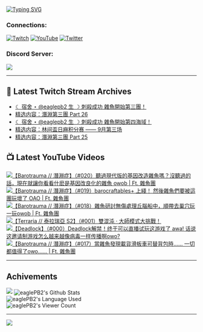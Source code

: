 <!--### Hello people, I'm EaglePB2 - The one who building something for fun 👋
Thank you for standby for this profile.   
The purpose of this profile is coming soon.   
You may come back later, as you wish if this readme.md is updated.   -->

<a href="https://git.io/typing-svg"><img src="https://readme-typing-svg.herokuapp.com?font=Fira+Code&duration=1000&pause=5000&vCenter=true&random=false&width=500&lines=%F0%9F%91%8B+Hello+Everyone%2C+I'm+EaglePB2.;%F0%9F%99%87+Thank+you+for+stopping+by+my+profile.+;%F0%9F%94%AD+%3D%3D%3D%3D+%F0%9F%94%AD;%F0%9F%91%8B+%E4%BD%A0%E5%A5%BD%EF%BC%8C%E6%AD%A1%E8%BF%8E%E4%BE%86%E5%88%B0%E6%88%91%E7%9A%84%E4%BB%A3%E7%A2%BC%E5%BA%AB%E3%80%82;%F0%9F%99%87+%E6%84%9F%E8%AC%9D%E5%89%8D%E4%BE%86%E5%8F%83%E8%A7%80%E5%B0%8F%E5%B1%8B+owo~" alt="Typing SVG" /></a>

### Connections:

[![Twitch](https://img.shields.io/badge/Twitch-9347FF?style=flat-square&logo=twitch&logoColor=white)](https://www.twitch.tv/eaglepb2)
[![YouTube](https://img.shields.io/badge/YouTube-%23FF0000.svg?style=flat-square&logo=YouTube&logoColor=white)](https://www.youtube.com/eaglepb2)
[![Twitter](https://img.shields.io/badge/Twitter-%231DA1F2.svg?style=flat-square&logo=Twitter&logoColor=white)](https://twitter.com/eaglepb2)

### Discord Server:

[![](https://invidget.switchblade.xyz/qKrub9b?theme=dark&language=ch)](https://discord.gg/qKrub9b)

---

## 👾 Latest Twitch Stream Archives
<!-- TWITCH:START -->
- [☾ 宿舍 ⋆ @eaglepb2 生 ☽ 刺殺成功 雜魚開始第三團！](https://www.twitch.tv/videos/2259948034)
- [精选内容：潛淵第三團 Part 26](https://www.twitch.tv/videos/2258196195)
- [☾ 宿舍 ⋆ @eaglepb2 生 ☽ 刺殺成功 雜魚開始第四海域！](https://www.twitch.tv/videos/2257531419)
- [精选内容：林间盃日麻积分赛 —— 9月第三场](https://www.twitch.tv/videos/2256830780)
- [精选内容：潛淵第三團 Part 25](https://www.twitch.tv/videos/2256830194)
<!-- TWITCH:END -->



## 📺 Latest YouTube Videos
<!-- YOUTUBE:START -->
<!-- YOUTUBE:END -->

<!-- BEGIN YOUTUBE-CARDS -->
<a href="https://www.youtube.com/watch?v=izbqK8RX2qQ">
  <picture>
    <source media="(prefers-color-scheme: dark)" srcset="https://ytcards.demolab.com/?id=izbqK8RX2qQ&title=%E3%80%90Barotrauma+%2F%2F+%E6%BD%9B%E6%B7%B5%E7%97%87%E3%80%91%EF%BC%88%23020%EF%BC%89%E8%81%BD%E9%81%8E%E7%8F%BE%E4%BB%A3%E7%89%88%E7%9A%84%E5%9F%BA%E5%9B%A0%E6%94%B9%E9%80%A0%E9%9B%9C%E9%AD%9A%E5%97%8E%EF%BC%9F%E6%B2%92%E8%81%BD%E9%81%8E%E7%9A%84%E8%A9%B1%EF%BC%8C%E7%8F%BE%E5%9C%A8%E5%B0%B1%E8%AE%93%E4%BD%A0%E7%9C%8B%E7%9C%8B%E4%BB%80%E9%BA%BD%E6%98%AF%E5%9F%BA%E5%9B%A0%E6%94%B9%E8%89%AF%E5%8C%96%E7%9A%84%E9%9B%9C%E9%AD%9A+owob+%7C+Ft.+%E9%9B%9C%E9%AD%9A%E5%9C%98&lang=zh&timestamp=1727237387&background_color=%230d1117&title_color=%23ffffff&stats_color=%23dedede&max_title_lines=1&width=250&border_radius=5&duration=11895">
    <img src="https://ytcards.demolab.com/?id=izbqK8RX2qQ&title=%E3%80%90Barotrauma+%2F%2F+%E6%BD%9B%E6%B7%B5%E7%97%87%E3%80%91%EF%BC%88%23020%EF%BC%89%E8%81%BD%E9%81%8E%E7%8F%BE%E4%BB%A3%E7%89%88%E7%9A%84%E5%9F%BA%E5%9B%A0%E6%94%B9%E9%80%A0%E9%9B%9C%E9%AD%9A%E5%97%8E%EF%BC%9F%E6%B2%92%E8%81%BD%E9%81%8E%E7%9A%84%E8%A9%B1%EF%BC%8C%E7%8F%BE%E5%9C%A8%E5%B0%B1%E8%AE%93%E4%BD%A0%E7%9C%8B%E7%9C%8B%E4%BB%80%E9%BA%BD%E6%98%AF%E5%9F%BA%E5%9B%A0%E6%94%B9%E8%89%AF%E5%8C%96%E7%9A%84%E9%9B%9C%E9%AD%9A+owob+%7C+Ft.+%E9%9B%9C%E9%AD%9A%E5%9C%98&lang=zh&timestamp=1727237387&background_color=%23ffffff&title_color=%2324292f&stats_color=%2357606a&max_title_lines=1&width=250&border_radius=5&duration=11895" alt="【Barotrauma // 潛淵症】（#020）聽過現代版的基因改造雜魚嗎？沒聽過的話，現在就讓你看看什麽是基因改良化的雜魚 owob | Ft. 雜魚團" title="【Barotrauma // 潛淵症】（#020）聽過現代版的基因改造雜魚嗎？沒聽過的話，現在就讓你看看什麽是基因改良化的雜魚 owob | Ft. 雜魚團">
  </picture>
</a>
<a href="https://www.youtube.com/watch?v=n05N5vkLg8k">
  <picture>
    <source media="(prefers-color-scheme: dark)" srcset="https://ytcards.demolab.com/?id=n05N5vkLg8k&title=%E3%80%90Barotrauma+%2F%2F+%E6%BD%9B%E6%B7%B5%E7%97%87%E3%80%91%EF%BC%88%23019%EF%BC%89barocraftables%2B+%E4%B8%8A%E7%B6%AB%EF%BC%81+%E7%84%B6%E5%BE%8C%E9%9B%9C%E9%AD%9A%E5%80%91%E8%A6%81%E8%A2%AB%E9%80%99%E5%9C%98%E7%8E%A9%E5%A3%9E%E4%BA%86+OAO+%7C+Ft.+%E9%9B%9C%E9%AD%9A%E5%9C%98&lang=zh&timestamp=1727155057&background_color=%230d1117&title_color=%23ffffff&stats_color=%23dedede&max_title_lines=1&width=250&border_radius=5&duration=11241">
    <img src="https://ytcards.demolab.com/?id=n05N5vkLg8k&title=%E3%80%90Barotrauma+%2F%2F+%E6%BD%9B%E6%B7%B5%E7%97%87%E3%80%91%EF%BC%88%23019%EF%BC%89barocraftables%2B+%E4%B8%8A%E7%B6%AB%EF%BC%81+%E7%84%B6%E5%BE%8C%E9%9B%9C%E9%AD%9A%E5%80%91%E8%A6%81%E8%A2%AB%E9%80%99%E5%9C%98%E7%8E%A9%E5%A3%9E%E4%BA%86+OAO+%7C+Ft.+%E9%9B%9C%E9%AD%9A%E5%9C%98&lang=zh&timestamp=1727155057&background_color=%23ffffff&title_color=%2324292f&stats_color=%2357606a&max_title_lines=1&width=250&border_radius=5&duration=11241" alt="【Barotrauma // 潛淵症】（#019）barocraftables+ 上綫！ 然後雜魚們要被這團玩壞了 OAO | Ft. 雜魚團" title="【Barotrauma // 潛淵症】（#019）barocraftables+ 上綫！ 然後雜魚們要被這團玩壞了 OAO | Ft. 雜魚團">
  </picture>
</a>
<a href="https://www.youtube.com/watch?v=g5WvRcYU9FI">
  <picture>
    <source media="(prefers-color-scheme: dark)" srcset="https://ytcards.demolab.com/?id=g5WvRcYU9FI&title=%E3%80%90Barotrauma+%2F%2F+%E6%BD%9B%E6%B7%B5%E7%97%87%E3%80%91%EF%BC%88%23018%EF%BC%89%E9%9B%9C%E9%AD%9A%E7%A0%94%E8%A8%8E%E7%84%A1%E5%82%B7%E8%99%95%E7%90%86%E4%B8%98%E8%85%A6%E8%88%B9%E4%B8%AD%EF%BC%8C%E9%A0%86%E5%B8%B6%E5%8E%BB%E5%B7%A2%E7%A9%B4%E7%8E%A9%E4%B8%80%E7%8E%A9owob+%7C+Ft.+%E9%9B%9C%E9%AD%9A%E5%9C%98&lang=zh&timestamp=1727062840&background_color=%230d1117&title_color=%23ffffff&stats_color=%23dedede&max_title_lines=1&width=250&border_radius=5&duration=14772">
    <img src="https://ytcards.demolab.com/?id=g5WvRcYU9FI&title=%E3%80%90Barotrauma+%2F%2F+%E6%BD%9B%E6%B7%B5%E7%97%87%E3%80%91%EF%BC%88%23018%EF%BC%89%E9%9B%9C%E9%AD%9A%E7%A0%94%E8%A8%8E%E7%84%A1%E5%82%B7%E8%99%95%E7%90%86%E4%B8%98%E8%85%A6%E8%88%B9%E4%B8%AD%EF%BC%8C%E9%A0%86%E5%B8%B6%E5%8E%BB%E5%B7%A2%E7%A9%B4%E7%8E%A9%E4%B8%80%E7%8E%A9owob+%7C+Ft.+%E9%9B%9C%E9%AD%9A%E5%9C%98&lang=zh&timestamp=1727062840&background_color=%23ffffff&title_color=%2324292f&stats_color=%2357606a&max_title_lines=1&width=250&border_radius=5&duration=14772" alt="【Barotrauma // 潛淵症】（#018）雜魚研討無傷處理丘腦船中，順帶去巢穴玩一玩owob | Ft. 雜魚團" title="【Barotrauma // 潛淵症】（#018）雜魚研討無傷處理丘腦船中，順帶去巢穴玩一玩owob | Ft. 雜魚團">
  </picture>
</a>
<a href="https://www.youtube.com/watch?v=0psSZgp4hiI">
  <picture>
    <source media="(prefers-color-scheme: dark)" srcset="https://ytcards.demolab.com/?id=0psSZgp4hiI&title=%E3%80%90Terraria+%2F%2F+%E6%B3%B0%E6%8B%89%E7%91%9E%E4%BA%9E+S2%E3%80%91%EF%BC%88%23001%EF%BC%89%E9%9B%99%E6%B7%B7%E6%B2%8C+%C2%B7+%E5%A4%A7%E5%B8%AB%E6%A8%A1%E5%BC%8F%E5%A4%A7%E6%8C%91%E6%88%B0%EF%BC%81&lang=zh&timestamp=1726983067&background_color=%230d1117&title_color=%23ffffff&stats_color=%23dedede&max_title_lines=1&width=250&border_radius=5&duration=10361">
    <img src="https://ytcards.demolab.com/?id=0psSZgp4hiI&title=%E3%80%90Terraria+%2F%2F+%E6%B3%B0%E6%8B%89%E7%91%9E%E4%BA%9E+S2%E3%80%91%EF%BC%88%23001%EF%BC%89%E9%9B%99%E6%B7%B7%E6%B2%8C+%C2%B7+%E5%A4%A7%E5%B8%AB%E6%A8%A1%E5%BC%8F%E5%A4%A7%E6%8C%91%E6%88%B0%EF%BC%81&lang=zh&timestamp=1726983067&background_color=%23ffffff&title_color=%2324292f&stats_color=%2357606a&max_title_lines=1&width=250&border_radius=5&duration=10361" alt="【Terraria // 泰拉瑞亞 S2】（#001）雙混沌 · 大師模式大挑戰！" title="【Terraria // 泰拉瑞亞 S2】（#001）雙混沌 · 大師模式大挑戰！">
  </picture>
</a>
<a href="https://www.youtube.com/watch?v=hG7M_CZpMAA">
  <picture>
    <source media="(prefers-color-scheme: dark)" srcset="https://ytcards.demolab.com/?id=hG7M_CZpMAA&title=%E3%80%90Deadlock%E3%80%91%EF%BC%88%23000%EF%BC%89Deadlock%E8%A7%A3%E7%A6%81%EF%BC%81%E7%BB%88%E4%BA%8E%E5%8F%AF%E4%BB%A5%E7%9B%B4%E6%92%AD%E8%AF%95%E7%8E%A9%E8%BF%99%E6%B8%B8%E6%88%8F%E4%BA%86+awa%21+%E8%AF%9D%E8%AF%B4%E8%BF%99%E9%82%80%E8%AF%B7%E5%88%B6%E6%B8%B8%E6%88%8F%E6%80%8E%E4%B9%88%E8%B6%8A%E6%9D%A5%E8%B6%8A%E5%83%8F%E7%97%85%E6%AF%92%E4%B8%80%E6%A0%B7%E4%BC%A0%E6%92%AD%E5%95%8Aowo%3F&lang=zh&timestamp=1726898201&background_color=%230d1117&title_color=%23ffffff&stats_color=%23dedede&max_title_lines=1&width=250&border_radius=5&duration=13173">
    <img src="https://ytcards.demolab.com/?id=hG7M_CZpMAA&title=%E3%80%90Deadlock%E3%80%91%EF%BC%88%23000%EF%BC%89Deadlock%E8%A7%A3%E7%A6%81%EF%BC%81%E7%BB%88%E4%BA%8E%E5%8F%AF%E4%BB%A5%E7%9B%B4%E6%92%AD%E8%AF%95%E7%8E%A9%E8%BF%99%E6%B8%B8%E6%88%8F%E4%BA%86+awa%21+%E8%AF%9D%E8%AF%B4%E8%BF%99%E9%82%80%E8%AF%B7%E5%88%B6%E6%B8%B8%E6%88%8F%E6%80%8E%E4%B9%88%E8%B6%8A%E6%9D%A5%E8%B6%8A%E5%83%8F%E7%97%85%E6%AF%92%E4%B8%80%E6%A0%B7%E4%BC%A0%E6%92%AD%E5%95%8Aowo%3F&lang=zh&timestamp=1726898201&background_color=%23ffffff&title_color=%2324292f&stats_color=%2357606a&max_title_lines=1&width=250&border_radius=5&duration=13173" alt="【Deadlock】（#000）Deadlock解禁！终于可以直播试玩这游戏了 awa! 话说这邀请制游戏怎么越来越像病毒一样传播啊owo?" title="【Deadlock】（#000）Deadlock解禁！终于可以直播试玩这游戏了 awa! 话说这邀请制游戏怎么越来越像病毒一样传播啊owo?">
  </picture>
</a>
<a href="https://www.youtube.com/watch?v=BUoLsoBpo4c">
  <picture>
    <source media="(prefers-color-scheme: dark)" srcset="https://ytcards.demolab.com/?id=BUoLsoBpo4c&title=%E3%80%90Barotrauma+%2F%2F+%E6%BD%9B%E6%B7%B5%E7%97%87%E3%80%91%EF%BC%88%23017%EF%BC%89%E7%95%B6%E9%9B%9C%E9%AD%9A%E7%99%BC%E7%8F%BE%E8%BC%89%E8%B2%A8%E6%BB%91%E6%9D%BF%E8%BB%8A%E5%8F%AF%E6%9B%BF%E8%83%8C%E5%8C%85%E6%99%82%E2%80%A6%E2%80%A6+%E4%B8%80%E5%88%87%E9%83%BD%E5%80%BC%E5%BE%97%E4%BA%86owo%E2%80%A6%E2%80%A6+%7C+Ft.+%E9%9B%9C%E9%AD%9A%E5%9C%98&lang=zh&timestamp=1726800804&background_color=%230d1117&title_color=%23ffffff&stats_color=%23dedede&max_title_lines=1&width=250&border_radius=5&duration=9690">
    <img src="https://ytcards.demolab.com/?id=BUoLsoBpo4c&title=%E3%80%90Barotrauma+%2F%2F+%E6%BD%9B%E6%B7%B5%E7%97%87%E3%80%91%EF%BC%88%23017%EF%BC%89%E7%95%B6%E9%9B%9C%E9%AD%9A%E7%99%BC%E7%8F%BE%E8%BC%89%E8%B2%A8%E6%BB%91%E6%9D%BF%E8%BB%8A%E5%8F%AF%E6%9B%BF%E8%83%8C%E5%8C%85%E6%99%82%E2%80%A6%E2%80%A6+%E4%B8%80%E5%88%87%E9%83%BD%E5%80%BC%E5%BE%97%E4%BA%86owo%E2%80%A6%E2%80%A6+%7C+Ft.+%E9%9B%9C%E9%AD%9A%E5%9C%98&lang=zh&timestamp=1726800804&background_color=%23ffffff&title_color=%2324292f&stats_color=%2357606a&max_title_lines=1&width=250&border_radius=5&duration=9690" alt="【Barotrauma // 潛淵症】（#017）當雜魚發現載貨滑板車可替背包時…… 一切都值得了owo…… | Ft. 雜魚團" title="【Barotrauma // 潛淵症】（#017）當雜魚發現載貨滑板車可替背包時…… 一切都值得了owo…… | Ft. 雜魚團">
  </picture>
</a>
<!-- END YOUTUBE-CARDS -->

---

## Achivements
[![](https://github-profile-trophy.vercel.app/?username=eaglepb2&theme=monokai&no-bg=true&&title=Repositories,Issues,Commit,MultiLanguage)](https://github.com/anuraghazra/github-readme-stats)
<img align="center" alt="eaglePB2's Github Stats" src="https://github-readme-stats.vercel.app/api?username=eaglePB2&show_icons=true&hide_border=true&theme=merko" />
<br>
<img align="center" alt="eaglePB2's Language Used" src="https://github-readme-stats.vercel.app/api/top-langs/?username=eaglePB2&show_icons=true&hide_border=true&theme=merko&layout=compact&langs_count=8" />
<br>
<img align="center" alt="eaglePB2's Viewer Count" src="https://visitcount.itsvg.in/api?id=eaglepb2&label=Profile%20Views&color=3&icon=5&pretty=true" />

<hr>

<!-- RANDOMQUOTE:START -->
![](https://quotes-github-readme.vercel.app/api?type=horizontal&theme=merko)
<!-- RANDOMQUOTE:END -->


<!--
       _____   _   _   _____       _____   _   _   ____   
      |_   _| | | | | |  ___|     |  ___| | \ | | |  _  \  
        | |   | |_| | | |___      | |___  |  \| | | | | | 
        | |   |  _  | |  ___|     |  ___| |     | | | | | 
        | |   | | | | | |___      | |___  | |\  | | |_| | 
        |_|   |_| |_| |_____|     |_____| |_| \_| |____ / 
      
-->
